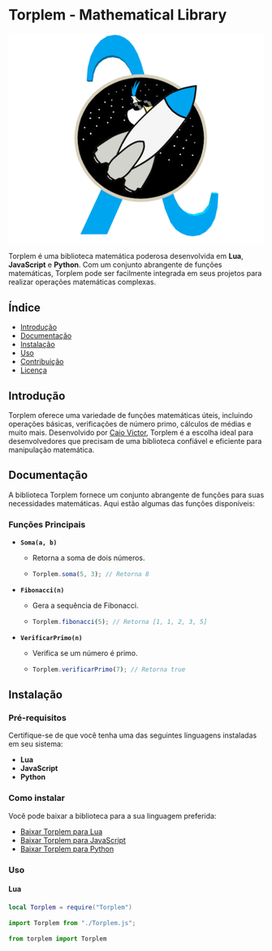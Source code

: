 # Torplem - Mathematical Library

![Nova Logo Torplem](NovaLogoTorplem.png)

Torplem é uma biblioteca matemática poderosa desenvolvida em **Lua**, **JavaScript** e **Python**. Com um conjunto abrangente de funções matemáticas, Torplem pode ser facilmente integrada em seus projetos para realizar operações matemáticas complexas.

## Índice

- [Introdução](#introdução)
- [Documentação](#documentação)
- [Instalação](#instalação)
- [Uso](#uso)
- [Contribuição](#contribuição)
- [Licença](#licença)

## Introdução

Torplem oferece uma variedade de funções matemáticas úteis, incluindo operações básicas, verificações de número primo, cálculos de médias e muito mais. Desenvolvido por [Caio Victor](https://github.com/caito931), Torplem é a escolha ideal para desenvolvedores que precisam de uma biblioteca confiável e eficiente para manipulação matemática.

## Documentação

A biblioteca Torplem fornece um conjunto abrangente de funções para suas necessidades matemáticas. Aqui estão algumas das funções disponíveis:

### Funções Principais

- **`Soma(a, b)`**
  - Retorna a soma de dois números.
  - ```javascript
    Torplem.soma(5, 3); // Retorna 8
    ```

- **`Fibonacci(n)`**
  - Gera a sequência de Fibonacci.
  - ```javascript
    Torplem.fibonacci(5); // Retorna [1, 1, 2, 3, 5]
    ```

- **`VerificarPrimo(n)`**
  - Verifica se um número é primo.
  - ```javascript
    Torplem.verificarPrimo(7); // Retorna true
    ```

## Instalação

### Pré-requisitos

Certifique-se de que você tenha uma das seguintes linguagens instaladas em seu sistema:

- **Lua**
- **JavaScript**
- **Python**

### Como instalar

Você pode baixar a biblioteca para a sua linguagem preferida:

- [Baixar Torplem para Lua](Torplem.lua)
- [Baixar Torplem para JavaScript](Torplem.js)
- [Baixar Torplem para Python](Torplem.py)

### Uso

#### Lua

```lua
local Torplem = require("Torplem")
```

```JavaScript
import Torplem from "./Torplem.js";
```

```Python
from torplem import Torplem
```



